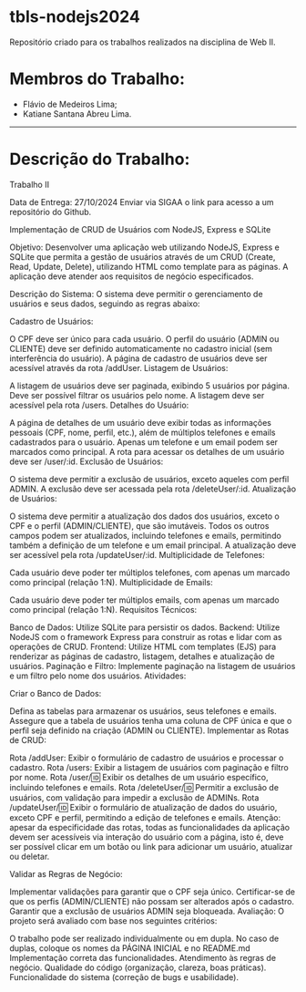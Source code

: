 # tbls-nodejs2024
Repositório criado para os trabalhos realizados na disciplina de Web II.

# Membros do Trabalho:

* Flávio de Medeiros Lima;
* Katiane Santana Abreu Lima.
___

# Descrição do Trabalho:

Trabalho II

Data de Entrega: 27/10/2024 Enviar via SIGAA o link para acesso a um repositório do Github.

Implementação de CRUD de Usuários com NodeJS, Express e SQLite

Objetivo: Desenvolver uma aplicação web utilizando NodeJS, Express e SQLite que permita a gestão de usuários através de um CRUD (Create, Read, Update, Delete), utilizando HTML como template para as páginas. A aplicação deve atender aos requisitos de negócio especificados.

Descrição do Sistema: O sistema deve permitir o gerenciamento de usuários e seus dados, seguindo as regras abaixo:

Cadastro de Usuários:

O CPF deve ser único para cada usuário.
O perfil do usuário (ADMIN ou CLIENTE) deve ser definido automaticamente no cadastro inicial (sem interferência do usuário).
A página de cadastro de usuários deve ser acessível através da rota /addUser.
Listagem de Usuários:

A listagem de usuários deve ser paginada, exibindo 5 usuários por página.
Deve ser possível filtrar os usuários pelo nome.
A listagem deve ser acessível pela rota /users.
Detalhes do Usuário:

A página de detalhes de um usuário deve exibir todas as informações pessoais (CPF, nome, perfil, etc.), além de múltiplos telefones e emails cadastrados para o usuário.
Apenas um telefone e um email podem ser marcados como principal.
A rota para acessar os detalhes de um usuário deve ser /user/:id.
Exclusão de Usuários:

O sistema deve permitir a exclusão de usuários, exceto aqueles com perfil ADMIN.
A exclusão deve ser acessada pela rota /deleteUser/:id.
Atualização de Usuários:

O sistema deve permitir a atualização dos dados dos usuários, exceto o CPF e o perfil (ADMIN/CLIENTE), que são imutáveis.
Todos os outros campos podem ser atualizados, incluindo telefones e emails, permitindo também a definição de um telefone e um email principal.
A atualização deve ser acessível pela rota /updateUser/:id.
Multiplicidade de Telefones:

Cada usuário deve poder ter múltiplos telefones, com apenas um marcado como principal (relação 1:N).
Multiplicidade de Emails:

Cada usuário deve poder ter múltiplos emails, com apenas um marcado como principal (relação 1:N).
Requisitos Técnicos:

Banco de Dados: Utilize SQLite para persistir os dados.
Backend: Utilize NodeJS com o framework Express para construir as rotas e lidar com as operações de CRUD.
Frontend: Utilize HTML com templates (EJS) para renderizar as páginas de cadastro, listagem, detalhes e atualização de usuários.
Paginação e Filtro: Implemente paginação na listagem de usuários e um filtro pelo nome dos usuários.
Atividades:

Criar o Banco de Dados:

Defina as tabelas para armazenar os usuários, seus telefones e emails.
Assegure que a tabela de usuários tenha uma coluna de CPF única e que o perfil seja definido na criação (ADMIN ou CLIENTE).
Implementar as Rotas de CRUD:

Rota /addUser: Exibir o formulário de cadastro de usuários e processar o cadastro.
Rota /users: Exibir a listagem de usuários com paginação e filtro por nome.
Rota /user/:id: Exibir os detalhes de um usuário específico, incluindo telefones e emails.
Rota /deleteUser/:id: Permitir a exclusão de usuários, com validação para impedir a exclusão de ADMINs.
Rota /updateUser/:id: Exibir o formulário de atualização de dados do usuário, exceto CPF e perfil, permitindo a edição de telefones e emails.
Atenção: apesar da especificidade das rotas, todas as funcionalidades da aplicação devem ser acessíveis via interação do usuário com a página, isto é, deve ser possível clicar em um botão ou link para adicionar um usuário, atualizar ou deletar.

Validar as Regras de Negócio:

Implementar validações para garantir que o CPF seja único.
Certificar-se de que os perfis (ADMIN/CLIENTE) não possam ser alterados após o cadastro.
Garantir que a exclusão de usuários ADMIN seja bloqueada.
Avaliação: O projeto será avaliado com base nos seguintes critérios:

O trabalho pode ser realizado individualmente ou em dupla. No caso de duplas, coloque os nomes da PÁGINA INICIAL e no README.md
Implementação correta das funcionalidades.
Atendimento às regras de negócio.
Qualidade do código (organização, clareza, boas práticas).
Funcionalidade do sistema (correção de bugs e usabilidade).
